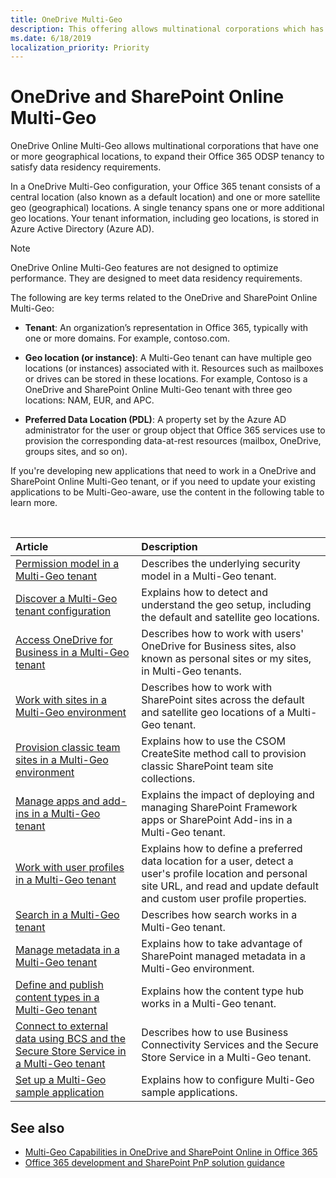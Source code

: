 ```yaml
---
title: OneDrive Multi-Geo 
description: This offering allows multinational corporations which has one or more geographical locations, to expand their Office 365 tenancy to satisfy data residency requirements.
ms.date: 6/18/2019
localization_priority: Priority
---
```


# OneDrive and SharePoint Online Multi-Geo 


OneDrive Online Multi-Geo allows multinational corporations that have one or more geographical locations, to expand their Office 365 ODSP tenancy to satisfy data residency requirements.

In a OneDrive Multi-Geo configuration, your Office 365 tenant consists of a central location (also known as a default location) and one or more satellite geo (geographical) locations. A single tenancy spans one or more additional geo locations. Your tenant information, including geo locations, is stored in Azure Active Directory (Azure AD).

> [!NOTE] 
> OneDrive Online Multi-Geo features are not designed to optimize performance. They are designed to meet data residency requirements.

The following are key terms related to the OneDrive and SharePoint Online Multi-Geo:

- **Tenant**: An organization’s representation in Office 365, typically with one or more domains. For example, contoso.com.

- **Geo location (or instance)**: A Multi-Geo tenant can have multiple geo locations (or instances) associated with it. Resources such as mailboxes or drives can be stored in these locations. For example, Contoso is a OneDrive and SharePoint Online Multi-Geo tenant with three geo locations: NAM, EUR, and APC.

- **Preferred Data Location (PDL)**: A property set by the Azure AD administrator for the user or group object that Office 365 services use to provision the corresponding data-at-rest resources (mailbox, OneDrive, groups sites, and so on).

If you're developing new applications that need to work in a OneDrive and SharePoint Online Multi-Geo tenant, or if you need to update your existing applications to be Multi-Geo-aware, use the content in the following table to learn more. 

<br/>

|**Article**|**Description**|
|:-----|:-----|
|[Permission model in a Multi-Geo tenant](multigeo-permissions.md)|Describes the underlying security model in a Multi-Geo tenant.|
|[Discover a Multi-Geo tenant configuration](multigeo-discovery.md)|Explains how to detect and understand the geo setup, including the default and satellite geo locations.|
|[Access OneDrive for Business in a Multi-Geo tenant](multigeo-onedrive.md)|Describes how to work with users' OneDrive for Business sites, also known as personal sites or my sites, in Multi-Geo tenants.|
|[Work with sites in a Multi-Geo environment](multigeo-sites.md)|Describes how to work with SharePoint sites across the default and satellite geo locations of a Multi-Geo tenant.|
|[Provision classic team sites in a Multi-Geo environment](multigeo-sites-provisioning.md) |Explains how to use the CSOM CreateSite method call to provision classic SharePoint team site collections.|
|[Manage apps and add-ins in a Multi-Geo tenant](multigeo-apps.md)|Explains the impact of deploying and managing SharePoint Framework apps or SharePoint Add-ins in a Multi-Geo tenant.|
|[Work with user profiles in a Multi-Geo tenant](multigeo-userprofileexperience.md)|Explains how to define a preferred data location for a user, detect a user's profile location and personal site URL, and read and update default and custom user profile properties.|
|[Search in a Multi-Geo tenant](multigeo-search.md)|Describes how search works in a Multi-Geo tenant.|
|[Manage metadata in a Multi-Geo tenant](multigeo-managedmetadata.md)|Explains how to take advantage of SharePoint managed metadata in a Multi-Geo environment.|
|[Define and publish content types in a Multi-Geo tenant](multigeo-contenttypehub.md)|Explains how the content type hub works in a Multi-Geo tenant.|
|[Connect to external data using BCS and the Secure Store Service in a Multi-Geo tenant](multigeo-bcsandsecurestore.md)|Describes how to use Business Connectivity Services and the Secure Store Service in a Multi-Geo tenant.|
|[Set up a Multi-Geo sample application](multigeo-sampleapplicationsetup.md) |Explains how to configure Multi-Geo sample applications. |

## See also

- [Multi-Geo Capabilities in OneDrive and SharePoint Online in Office 365](https://docs.microsoft.com/office365/enterprise/multi-geo-capabilities-in-onedrive-and-sharepoint-online-in-office-365)
- [Office 365 development and SharePoint PnP solution guidance](office-365-development-patterns-and-practices-solution-guidance.md)

